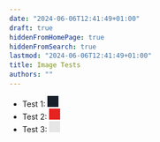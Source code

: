 ```yaml
---
date: "2024-06-06T12:41:49+01:00"
draft: true
hiddenFromHomePage: true
hiddenFromSearch: true
lastmod: "2024-06-06T12:41:49+01:00"
title: Image Tests
authors: ""
---
```


- Test 1: ![](./pin_black.png)
- Test 2: ![](./pin_red.png)
- Test 3: ![](./pin_white.png)
